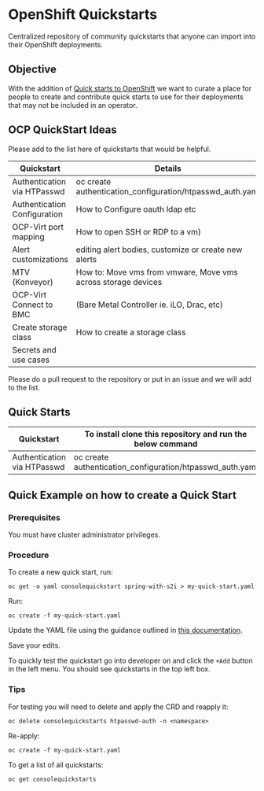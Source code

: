 # OpenShift Quickstarts

Centralized repository of community quickstarts that anyone can import into their OpenShift deployments.

## Objective

With the addition of [Quick starts to OpenShift](https://docs.openshift.com/container-platform/4.7/web_console/creating-quick-start-tutorials.html) we want to curate a place for people to create and contribute quick starts to use for their deployments that may not be included in an operator.

## OCP QuickStart Ideas

Please add to the list here of quickstarts that would be helpful.

| Quickstart                   | Details                                                       |
|------------------------------|---------------------------------------------------------------|
| Authentication via HTPasswd  | oc create authentication_configuration/htpasswd_auth.yaml     |
| Authentication Configuration | How to Configure oauth ldap etc                               |
| OCP-Virt port mapping        | How to open SSH or RDP to a vm)                               |
| Alert customizations         | editing alert bodies, customize or create new alerts          |
| MTV (Konveyor)               | How to: Move vms from vmware, Move vms across storage devices |
| OCP-Virt Connect to BMC      | (Bare Metal Controller ie. iLO, Drac, etc)                    |
| Create storage class         | How to create a storage class                                 |
| Secrets and use cases        |                                                               |

Please do a pull request to the repository or put in an issue and we will add to the list.

## Quick Starts

| Quickstart                  | To install clone this repository and run the below command |
|-----------------------------|------------------------------------------------------------|
| Authentication via HTPasswd | oc create authentication_configuration/htpasswd_auth.yaml  |

## Quick Example on how to create a Quick Start

### Prerequisites

You must have cluster administrator privileges.

### Procedure

To create a new quick start, run:

```shell
oc get -o yaml consolequickstart spring-with-s2i > my-quick-start.yaml
```

Run:

```shell
oc create -f my-quick-start.yaml
```

Update the YAML file using the guidance outlined in [this documentation](https://docs.openshift.com/container-platform/4.7/web_console/creating-quick-start-tutorials.html).

Save your edits.

To quickly test the quickstart go into developer on and click the `+Add` button in the left menu. You should see quickstarts in the top left box.

### Tips

For testing you will need to delete and apply the CRD and reapply it:

```shell
oc delete consolequickstarts htpasswd-auth -n <namespace>
```

Re-apply:

```shell
oc create -f my-quick-start.yaml
```

To get a list of all quickstarts:

```shell
oc get consolequickstarts
```
